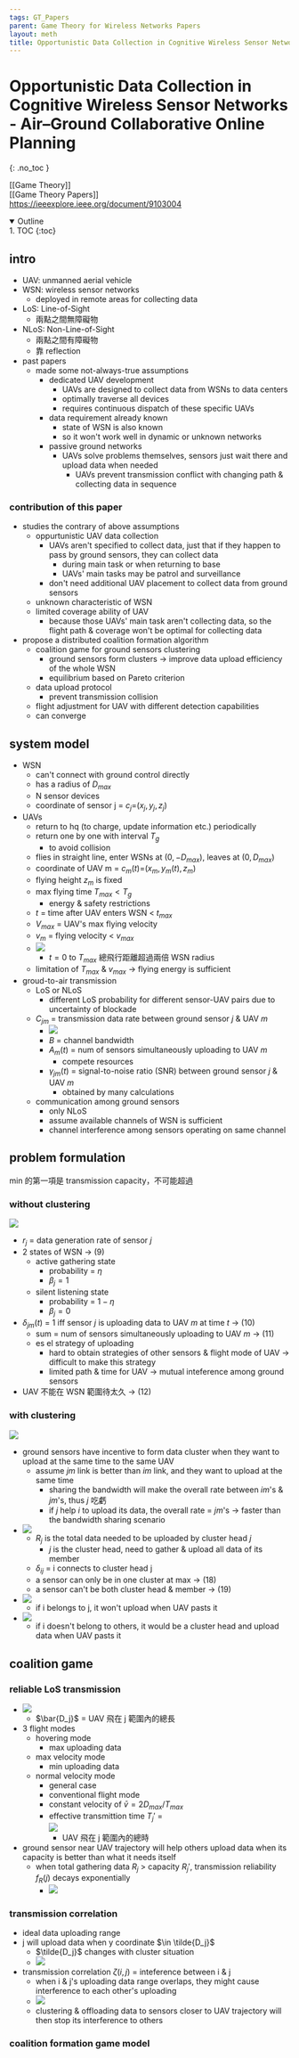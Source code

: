```yaml
---
tags: GT_Papers
parent: Game Theory for Wireless Networks Papers
layout: meth
title: Opportunistic Data Collection in Cognitive Wireless Sensor Networks - Air–Ground Collaborative Online Planning
---
```

# Opportunistic Data Collection in Cognitive Wireless Sensor Networks - Air–Ground Collaborative Online Planning
{: .no_toc }

[[Game Theory]]  
[[Game Theory Papers]]  
https://ieeexplore.ieee.org/document/9103004

<details open markdown="block">
  <summary>
    Outline
  </summary>
1. TOC
{:toc}
</details>

## intro
- UAV: unmanned aerial vehicle
- WSN: wireless sensor networks
	- deployed in remote areas for collecting data
- LoS: Line-of-Sight
	- 兩點之間無障礙物
- NLoS: Non-Line-of-Sight
	- 兩點之間有障礙物
	- 靠 reflection
- past papers
	- made some not-always-true assumptions
		- dedicated UAV development
			- UAVs are designed to collect data from WSNs to data centers
			- optimally traverse all devices
			- requires continuous dispatch of these specific UAVs
		- data requirement already known
			- state of WSN is also known
			- so it won't work well in dynamic or unknown networks
		- passive ground networks
			- UAVs solve problems themselves, sensors just wait there and upload data when needed
				- UAVs prevent transmission conflict with changing path & collecting data in sequence
### contribution of this paper
- studies the contrary of above assumptions
	- oppurtunistic UAV data collection
		- UAVs aren't specified to collect data, just that if they happen to pass by ground sensors, they can collect data
			- during main task or when returning to base
			- UAVs' main tasks may be patrol and surveillance
		- don't need additional UAV placement to collect data from ground sensors
	- unknown characteristic of WSN
	- limited coverage ability of UAV
		- because those UAVs' main task aren't collecting data, so the flight path & coverage won't be optimal for collecting data
- propose a distributed coalition formation algorithm
	- coalition game for ground sensors clustering
		- ground sensors form clusters → improve data upload efficiency of the whole WSN
		- equilibrium based on Pareto criterion
	- data upload protocol
		- prevent transmission collision
	- flight adjustment for UAV with different detection capabilities
	- can converge


## system model
- WSN
	- can't connect with ground control directly
	- has a radius of $D_{max}$
	- N sensor devices
	- coordinate of sensor j = $c_j$=$(x_j, y_j, z_j)$
- UAVs
	- return to hq (to charge, update information etc.) periodically
	- return one by one with interval $T_g$
		- to avoid collision
	- flies in straight line, enter WSNs at $(0,-D_{max})$, leaves at $(0,D_{max})$
	- coordinate of UAV m = $c_m(t)$=$(x_m, y_m(t), z_m)$
	- flying height $z_m$ is fixed
	- max flying time $T_{max}<T_g$
		- energy & safety restrictions
	- $t$ = time after UAV enters WSN < $t_{max}$
	- $V_{max}$ = UAV's max flying velocity
	- $v_m$ = flying velocity < $v_{max}$
	- ![](https://i.imgur.com/5gtR2fL.png)
		- $t=0$ to $T_{max}$ 總飛行距離超過兩倍 WSN radius
	- limitation of $T_{max}$ & $v_{max}$ → flying energy is sufficient
- groud-to-air transmission
	- LoS or NLoS
		- different LoS probability for different sensor-UAV pairs due to uncertainty of blockade
	- $C_{jm}$ = transmission data rate between ground sensor $j$ & UAV $m$
		- ![](https://i.imgur.com/pqoCGoO.png)
		- $B$ = channel bandwidth
		- $A_m(t)$ = num of sensors simultaneously uploading to UAV $m$
			- compete resources
		- $\gamma_{jm}(t)$ = signal-to-noise ratio (SNR) between ground sensor $j$ & UAV $m$ 
			- obtained by many calculations
	- communication among ground sensors
		- only NLoS
		- assume available channels of WSN is sufficient
		- channel interference among sensors operating on same channel

## problem formulation
min 的第一項是 transmission capacity，不可能超過
### without clustering
![](https://i.imgur.com/RgwLlzX.png)
- $r_j$ = data generation rate of sensor $j$
- 2 states of WSN → (9)
	- active gathering state
		- probability = $\eta$ 
		- $\beta_j=1$
	- silent listening state
		- probability = $1-\eta$ 
		- $\beta_j=0$
- $\delta_{jm}(t)$ = 1 iff sensor $j$ is uploading data to UAV $m$ at time $t$ → (10)
	- sum = num of sensors simultaneously uploading to UAV $m$ → (11)
	- es el strategy of uploading
		- hard to obtain strategies of other sensors & flight mode of UAV → difficult to make this strategy
		- limited path & time for UAV → mutual inteference among ground sensors
- UAV 不能在 WSN 範圍待太久 → (12)

### with clustering
![](https://i.imgur.com/Y61033Q.png)
- ground sensors have incentive to form data cluster when they want to upload at the same time to the same UAV
	- assume $jm$ link is better than $im$ link, and they want to upload at the same time
		- sharing the bandwidth will make the overall rate between $im$'s & $jm$'s, thus $j$ 吃虧
		- if $j$ help $i$ to upload its data, the overall rate = $jm$'s → faster than the bandwidth sharing scenario
- ![](https://i.imgur.com/6aJJDXL.png)
	- $R_j$ is the total data needed to be uploaded by cluster head $j$
		- $j$ is the cluster head, need to gather & upload all data of its member
	- $\delta_{ij}$ = i connects to cluster head j
	- a sensor can only be in one cluster at max → (18)
	- a sensor can't be both cluster head & member → (19)
- ![](https://i.imgur.com/a7c5hMI.png)
	- if i belongs to j, it won't upload when UAV pasts it
- ![](https://i.imgur.com/ZCOv8PK.png)
	- if i doesn't belong to others, it would be a cluster head and upload data when UAV pasts it

## coalition game
### reliable LoS transmission
- ![](https://i.imgur.com/ZzbQKPg.png)
	- $\bar{D_j}$ = UAV 飛在 j 範圍內的總長 
- 3 flight modes
	- hovering mode
		- max uploading data
	- max velocity mode
		- min uploading data
	- normal velocity mode
		- general case
		- conventional flight mode
		- constant velocity of $\bar{v}=2D_{max}/T_{max}$
		- effective transmittion time $T_j'$ =<br>![](https://i.imgur.com/FN5IKy8.png)
			- UAV 飛在 j 範圍內的總時
- ground sensor near UAV trajectory will help others upload data when its capacity is better than what it needs itself
	- when total gathering data $R_j$ > capacity $R_j'$, transmission reliability $f_R(j)$  decays exponentially
		- ![](https://i.imgur.com/VctTey7.png)

### transmission correlation
- ideal data uploading range
- j will upload data when y coordinate $\in \tilde{D_j}$
	- $\tilde{D_j}$ changes with cluster situation
	- ![](https://i.imgur.com/f2qE3yI.png)
- transmission correlation $\zeta(i,j)$ = inteference between i & j
	- when i & j's uploading data range overlaps, they might cause interference to each other's uploading
	- ![](https://i.imgur.com/28dy5jS.png)
	- clustering & offloading data to sensors closer to UAV trajectory will then stop its interference to others

### coalition formation game model
